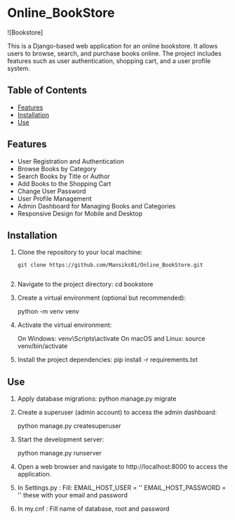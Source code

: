 # Online_BookStore


![Bookstore]

This is a Django-based web application for an online bookstore. It allows users to browse, search, and purchase books online. The project includes features such as user authentication, shopping cart, and a user profile system.

## Table of Contents

- [Features](#features)
- [Installation](#installation)
- [Use](#use)


## Features

- User Registration and Authentication
- Browse Books by Category
- Search Books by Title or Author
- Add Books to the Shopping Cart
- Change User Password
- User Profile Management
- Admin Dashboard for Managing Books and Categories
- Responsive Design for Mobile and Desktop

## Installation

1. Clone the repository to your local machine:

   ```shell
   git clone https://github.com/Mansiks01/Online_BookStore.git


2. Navigate to the project directory:
    cd bookstore

3. Create a virtual environment (optional but recommended):

    python -m venv venv

4.  Activate the virtual environment:

    On Windows:
    venv\Scripts\activate
    On macOS and Linux:
    source venv/bin/activate

5.  Install the project dependencies:
    pip install -r requirements.txt

## Use
1.  Apply database migrations:
    python manage.py migrate

2.  Create a superuser (admin account) to access the admin dashboard:

    python manage.py createsuperuser

3.  Start the development server:

    python manage.py runserver

4. Open a web browser and navigate to http://localhost:8000 to access the application.   

5. In Settings.py :
    Fill:   EMAIL_HOST_USER = ''
            EMAIL_HOST_PASSWORD = '' 
    these with your email and password
6. In my.cnf :
    Fill name of database, root and password             
